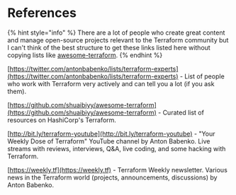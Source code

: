 # References

{% hint style="info" %}
There are a lot of people who create great content and manage open-source projects relevant to the Terraform community but I can't think of the best structure to get these links listed here without copying lists like [awesome-terraform](https://github.com/shuaibiyy/awesome-terraform).
{% endhint %}

[https://twitter.com/antonbabenko/lists/terraform-experts](https://twitter.com/antonbabenko/lists/terraform-experts) - List of people who work with Terraform very actively and can tell you a lot (if you ask them).

[https://github.com/shuaibiyy/awesome-terraform](https://github.com/shuaibiyy/awesome-terraform) - Curated list of resources on HashiCorp's Terraform.

[http://bit.ly/terraform-youtube](http://bit.ly/terraform-youtube) - "Your Weekly Dose of Terraform" YouTube channel by Anton Babenko. Live streams with reviews, interviews, Q\&A, live coding, and some hacking with Terraform.

[https://weekly.tf](https://weekly.tf) - Terraform Weekly newsletter. Various news in the Terraform world (projects, announcements, discussions) by Anton Babenko.
